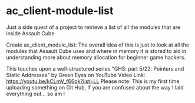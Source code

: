 # ac_client-module-list
Just a side quest of a project to retrieve a list of all the modules that are inside Assault Cube

Create ac_client_module_list:
The overall idea of this is just to look at all the modules that Assault Cube uses and where in memory it is stored to aid in understanding more about memory allocation for beginner game hackers.

This touches upon a well-structured series "GHS: part 5/22: Pointers and Static Addresses" by Green Eyes on YouTube
Video Link: https://youtu.be/kCLmV_f66qk?list=LL
Please note: This is my first time uploading something on Git Hub, If you are confused about the way I laid everything out... so am I

